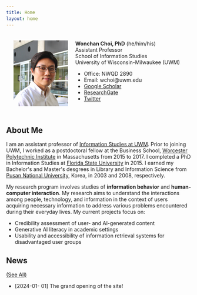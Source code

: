 ```yaml
---
title: Home
layout: home
---
```


<style>
  /* Default styles */
  .flex-container {
    #background-color: #F5F6FA;
    border-color: #F5F6FA;
    padding: 20px;
    display: flex;
    align-items: left;
  }

  /* Image styles for small screens (up to 767px width) */
  @media (max-width: 767px) {
    .flex-container {
      flex-direction: column; /* Stack items vertically */
      align-items: center; /* Center items horizontally */
    }

    .flex-container img {
      width: 100%; /* Make the image take up the full width */
      margin-bottom: 15px; /* Add some space below the image */
    }
  }
</style>

<div class="flex-container">
  <div style="flex: 1;">
    <img src="/assets/images/wchoi_gp_60.png" alt="Wonchan Choi">
  </div>
  <div style="flex: 2; padding-left: 20px;">
    <!-- Your content here -->
    <b>Wonchan Choi, PhD</b> (he/him/his)<br/>
    Assistant Professor <br/>
    School of Information Studies<br/>
    University of Wisconsin-Milwaukee (UWM)<br/>
    <ul>
    <li>Office: NWQD 2890</li>
    <li>Email: wchoi@uwm.edu</li>
    <li><a href="https://scholar.google.com/citations?user=p5_1GbgAAAAJ&hl=en">Google Scholar</a></li>
    <li><a href="https://www.researchgate.net/profile/Wonchan-Choi">ResearchGate</a></li>
    <li><a href="https://twitter.com/wonchan_choi">Twitter</a></li>
    </ul>
  </div>
</div>

## About Me
I am an assistant professor of [Information Studies at UWM](https://uwm.edu/informationstudies/). Prior to joining UWM, I worked as a postdoctoral fellow at the Business School, [Worcester Polytechnic Institute](https://www.wpi.edu/academics/business) in Massachusetts from 2015 to 2017. I completed a PhD in Information Studies at [Florida State University](https://ischool.cci.fsu.edu/) in 2015. I earned my Bachelor's and Master's desgrees in Library and Information Science from [Pusan National University](https://socio.pusan.ac.kr/socioeng/14014/subview.do), Korea, in 2003 and 2008, respectively.

My research program involves studies of <b>information behavior</b> and <b>human-computer interaction</b>. My research aims to understand the interactions among people, technology, and information in the context of users acquiring necessary information to address various problems encountered during their everyday lives. My current projects focus on:
- Credibility assessment of user- and AI-generated content
- Generative AI literacy in academic settings
- Usability and accessibility of information retrieval systems for disadvantaged user groups

## News 
[(See All)](https://wonchan-choi.github.io/news.html)
- [2024-01- 01] The grand opening of the site!